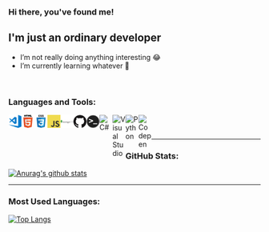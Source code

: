 ### Hi there, you've found me!

## I'm just an ordinary developer

-  I’m not really doing anything interesting 😂
-  I’m currently learning whatever 🤣

<br />

### Languages and Tools:

<img align="left" alt="Visual Studio Code" width="26px" src="https://raw.githubusercontent.com/github/explore/80688e429a7d4ef2fca1e82350fe8e3517d3494d/topics/visual-studio-code/visual-studio-code.png" />
<img align="left" alt="HTML5" width="26px" src="https://raw.githubusercontent.com/github/explore/80688e429a7d4ef2fca1e82350fe8e3517d3494d/topics/html/html.png" />
<img align="left" alt="CSS3" width="26px" src="https://raw.githubusercontent.com/github/explore/80688e429a7d4ef2fca1e82350fe8e3517d3494d/topics/css/css.png" />
<img align="left" alt="JavaScript" width="26px" src="https://raw.githubusercontent.com/github/explore/80688e429a7d4ef2fca1e82350fe8e3517d3494d/topics/javascript/javascript.png" />
<img align="left" alt="MongoDB" width="26px" src="https://raw.githubusercontent.com/github/explore/80688e429a7d4ef2fca1e82350fe8e3517d3494d/topics/mongodb/mongodb.png" />
<img align="left" alt="GitHub" width="26px" src="https://raw.githubusercontent.com/github/explore/78df643247d429f6cc873026c0622819ad797942/topics/github/github.png" />
<img align="left" alt="Terminal" width="26px" src="https://raw.githubusercontent.com/github/explore/80688e429a7d4ef2fca1e82350fe8e3517d3494d/topics/terminal/terminal.png" />
<img align="left" alt="C#" width="26px" src="https://www.freeiconspng.com/uploads/c-logo-icon-18.png" />
<img align="left" alt="Visual Studio" width="26px" src="https://upload.wikimedia.org/wikipedia/commons/thumb/c/cd/Visual_Studio_2017_Logo.svg/1024px-Visual_Studio_2017_Logo.svg.png" />
<img align="left" alt="Python" width="26px" src="https://insidehpc.com/wp-content/uploads/2016/01/Python-logo-notext.svg_.png" />
<img align="left" alt="Codepen" width="26px" src="https://maxcdn.icons8.com/Android_L/PNG/512/Logos/codepen-512.png" />
<br />
<br />

---
### GitHub Stats:

[![Anurag's github stats](https://github-readme-stats.vercel.app/api?username=SomeRandom-Dev&show_icons=true&theme=radical&hide-border=true)](https://github.com/SomeRandom-Dev/)

---
### Most Used Languages:

[![Top Langs](https://github-readme-stats.vercel.app/api/top-langs/?username=SomeRandom-Dev&theme=radical)](https://github.com/SomeRandom-Dev/)
